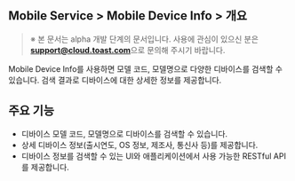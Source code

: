 ## Mobile Service > Mobile Device Info > 개요

> ※ 본 문서는 alpha 개발 단계의 문서입니다.
> 사용에 관심이 있으신 분은 **support@cloud.toast.com**으로 문의해 주시기 바랍니다.

Mobile Device Info를 사용하면 모델 코드, 모델명으로 다양한 디바이스를 검색할 수 있습니다. 검색 결과로 디바이스에 대한 상세한 정보를 제공합니다.

## 주요 기능

- 디바이스 모델 코드, 모델명으로 디바이스를 검색할 수 있습니다.
- 상세 디바이스 정보(출시연도, OS 정보, 제조사, 통신사 등)를 제공합니다.
- 디바이스 정보를 검색할 수 있는 UI와 애플리케이션에서 사용 가능한 RESTful API를 제공합니다.